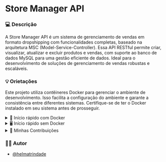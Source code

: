 # Store Manager API

### 💻 Descrição
A Store Manager API é um sistema de gerenciamento de vendas em formato dropshipping com funcionalidades completas, baseado na arquitetura MSC (Model-Service-Controller). Essa API RESTful permite criar, visualizar, atualizar e excluir produtos e vendas, com suporte ao banco de dados MySQL para uma gestão eficiente de dados. Ideal para o desenvolvimento de soluções de gerenciamento de vendas robustas e escaláveis.
<br>

### 💡 Orietações
Este projeto utiliza contêineres Docker para gerenciar o ambiente de desenvolvimento. Isso facilita a configuração do ambiente e garante a consistência entre diferentes sistemas. Certifique-se de ter o Docker instalado em seu sistema antes de prosseguir.
<br>

<details>
<summary> 🐳 Início rápido com Docker</summary><br>

**Antes de começar, seu docker-compose precisa estar na versão 1.29 ou superior. [Veja aqui](https://www.digitalocean.com/community/tutorials/how-to-install-and-use-docker-compose-on-ubuntu-20-04-pt) ou [na documentação](https://docs.docker.com/compose/install/) como instalá-lo. No primeiro artigo, você pode substituir onde está com `1.26.0` por `1.29.2`.**

 Rode os serviços node e db com o comando docker-compose up -d.
<br>

```bash
# em um terminal, inicie os containers
docker-compose up -d

# Use o comando  para acessar o container e executar
 docker exec -it store_manager bash

# Instale as dependências
npm install 

```
**Atenção: Caso opte por utilizar o Docker, TODOS os comandos disponíveis no package.json (npm start, npm test, npm run dev, ...) devem ser executados DENTRO do container, ou seja, no terminal que aparece após a execução do comando docker exec citado acima.**
<br>
</details>

<details>
<summary>🖥️ Início rápido sem Docker</summary><br>

> Crie um arquivo `.env` na raiz do projeto seguindo o padrão do arquivo [`env.example`](./env.example) e o modifique de acordo com a necessidade.


```bash
# em um terminal, inicie a aplicação
npm install
env $(cat .env) npm start

```
- Coloque `env $(cat .env)` antes de qualquer comando que for executar, por exemplo:
</details>

<details>
 <summary>🤗 Minhas Contribuições</summary>
 <br>
 
Neste projeto, minhas contribuições incluem:

- Desenvolvimento do modelo `connection` em `src/models/connection.js` com as propriedades corretas.
- Desenvolvimento do modelo `products` em `src/models/productsModel.js` com as propriedades corretas.
- Desenvolvimento do modelo `sales` em `src/models/salesModel.js` com as propriedades corretas.
 
 - Implementação dos endpoints da API:
   1. `GET /products` para recuperar informações dos produtos.
   2. `GET /products/:id` para recuperar apenas o produto com o id presente na URL que será retornado.
   3. `POST /products` para cadastrar produtos.
   4. `PUT /products/:id` para atualizar um produto.
   5. `DELETE /products/:id` para deletar produtos por id.
   6. `GET /sales` para recuperar as vendas.
   7. `GET /sales/:id` para recuperar as vendas pelo id.
   8. `DELETE /sales/:id` para deletar a venda pelo id.
   
- Implementação de testes de cobertura nas camadas `models`, `services` e `controllers` em `src/tests/unit`.

Essas contribuições representam minha parcela de trabalho neste projeto. Obrigada por conferir o projeto!
   
 </details>

### 🙋‍♀️  Autor

- [@helmatrindade](https://github.com/helmatrindade)
